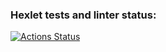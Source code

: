 ### Hexlet tests and linter status:
[![Actions Status](https://github.com/ssssank/rails-project-64/workflows/hexlet-check/badge.svg)](https://github.com/ssssank/rails-project-64/actions)